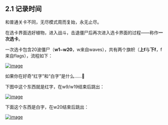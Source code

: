 ## 2.1 记录时间

和普通关卡不同，无尽模式周而复始，永无止尽。

在选卡界面选好植物，进入战斗，击退僵尸后再次进入选卡界面的过程——称作**一次选卡**。

一次选卡包含20波僵尸（**w1**~**w20**，w来自waves），共有两个旗帜（**上f**与**下f**，f来自flags），流程如下：

[![image](https://forum.crescb.com/wp-content/uploads/wpforo/attachments/2/thumbnail/280-image.png)](https://forum.crescb.com/wp-content/uploads/wpforo/attachments/2/280-image.png)

如果你在好奇“红字”和“白字”是什么……🤔

 下图中这个东西就是红字，在w9/w19结束后跳出：

[![image](https://forum.crescb.com/wp-content/uploads/wpforo/attachments/2/thumbnail/281-image.png)](https://forum.crescb.com/wp-content/uploads/wpforo/attachments/2/281-image.png)

下面这个东西是白字，在w20结束后跳出：

[![image](https://forum.crescb.com/wp-content/uploads/wpforo/attachments/2/thumbnail/282-image.png)](https://forum.crescb.com/wp-content/uploads/wpforo/attachments/2/282-image.png)